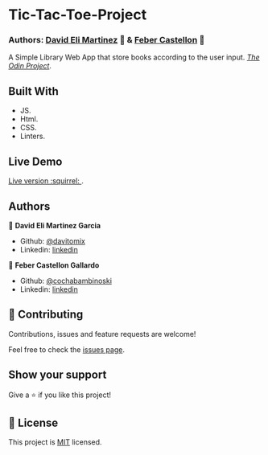 # Tic-Tac-Toe-Project
### Authors: [David Eli Martinez](https://github.com/davitomix) 👤 & [Feber Castellon](https://github.com/cochabambinoski) 👤

A Simple Library Web App that store books according to the user input.
[*The Odin Project*](https://www.theodinproject.com/courses/javascript/lessons/tic-tac-toe-javascript).

## Built With

- JS.
- Html.
- CSS.
- Linters.

## Live Demo
[Live version :squirrel: ](https://cochabambinoski.github.io/Tic-Tac-Toe-Project/).

## Authors

👤 **David Eli Martinez Garcia**

- Github: [@davitomix](https://github.com/davitomix)
- Linkedin: [linkedin](https://linkedin.com/linkedinhandle)

👤 **Feber Castellon Gallardo**

- Github: [@cochabambinoski](https://github.com/cochabambinoski)
- Linkedin: [linkedin](https://www.linkedin.com/in/cochabambino/)


## 🤝 Contributing

Contributions, issues and feature requests are welcome!

Feel free to check the [issues page](issues/).

## Show your support

Give a ⭐️ if you like this project!

## 📝 License

This project is [MIT](https://opensource.org/licenses/MIT) licensed.
